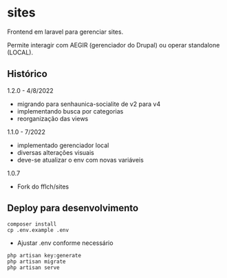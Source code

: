 # sites

Frontend em laravel para gerenciar sites. 

Permite interagir com AEGIR (gerenciador do Drupal) ou operar standalone (LOCAL).

## Histórico

1.2.0 - 4/8/2022

- migrando para senhaunica-socialite de v2 para v4
- implementando busca por categorias
- reorganização das views

1.1.0 - 7/2022

- implementado gerenciador local
- diversas alterações visuais
- deve-se atualizar o env com novas variáveis

1.0.7

- Fork do fflch/sites

## Deploy para desenvolvimento

    composer install
    cp .env.example .env

* Ajustar .env conforme necessário

```
php artisan key:generate
php artisan migrate
php artisan serve
```
